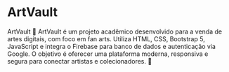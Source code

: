 # ArtVault
 ArtVault 🎨 ArtVault é um projeto acadêmico desenvolvido para a venda de artes digitais, com foco em fan arts. Utiliza HTML, CSS, Bootstrap 5, JavaScript e integra o Firebase para banco de dados e autenticação via Google.  O objetivo é oferecer uma plataforma moderna, responsiva e segura para conectar artistas e colecionadores. 🚀
